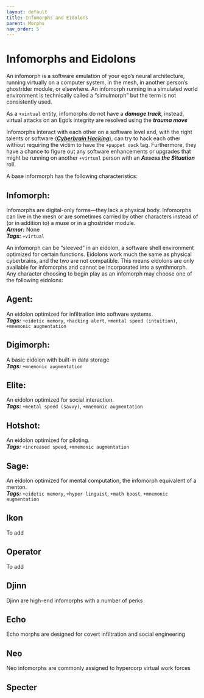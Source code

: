 ```yaml
---
layout: default
title: Infomorphs and Eidolons
parent: Morphs
nav_order: 5
---
```


# Infomorphs and Eidolons

An infomorph is a software emulation of your ego’s neural architecture, running virtually on a computer system, in the mesh, in another person’s ghostrider module, or elsewhere. An infomorph running in a simulated world environment is technically called a “simulmorph” but the term is not consistently used.

As a `+virtual` entity, infomorphs do not have a **_damage track_**, instead, virtual attacks on an Ego’s integrity are resolved using the **_trauma move_**

Infomorphs interact with each other on a software level and, with the right talents or software (**_[Cyberbrain Hacking](/content/moves/tech#cyberbrain-hacking)_**), can try to hack each other without requiring the victim to have the `+puppet sock` tag. Furthermore, they have a chance to figure out any software enhancements or upgrades that might be running on another `+virtual` person with an **_Assess the Situation_** roll.

A base informorph has the following characteristics:

## Infomorph:

Infomorphs are digital-only forms—they lack a physical body. Infomorphs can live in the mesh or are sometimes carried by other characters instead of (or in addition to) a muse or in a ghostrider module.  
**_Armor:_** None  
**_Tags:_** `+virtual`

An infomorph can be “sleeved” in an eidolon, a software shell environment optimized for certain functions. Eidolons work much the same as physical cyberbrains, and the two are not compatible. This means eidolons are only available for infomorphs and cannot be incorporated into a synthmorph. Any character choosing to begin play as an infomorph may choose one of the following eidolons:

## Agent:

An eidolon optimized for infiltration into software systems.  
**_Tags:_** `+eidetic memory`, `+hacking alert`, `+mental speed (intuition)`, `+mnemonic augmentation`

## Digimorph:

A basic eidolon with built-in data storage  
**_Tags:_** `+mnemonic augmentation`

## Elite:

An eidolon optimized for social interaction.  
**_Tags:_** `+mental speed (savvy)`, `+mnemonic augmentation`

## Hotshot:

An eidolon optimized for piloting.  
**_Tags:_** `+increased speed`, `+mnemonic augmentation`

## Sage:

An eidolon optimized for mental computation, the infomorph equivalent of a menton.  
**_Tags:_** `+eidetic memory`, `+hyper linguist`, `+math boost`, `+mnemonic augmentation`

## Ikon

To add

## Operator

To add

## Djinn

Djinn are high-end infomorphs with a number of perks

## Echo

Echo morphs are designed for covert infiltration and social engineering

## Neo

Neo infomorphs are commonly assigned to hypercorp virtual work forces

## Specter

